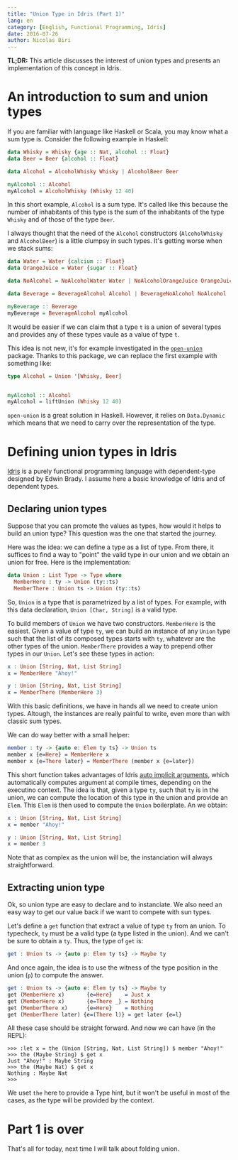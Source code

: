 ```yaml
---
title: "Union Type in Idris (Part 1)"
lang: en
category: [English, Functional Programming, Idris]
date: 2016-07-26
author: Nicolas Biri
---
```


**TL;DR:** This article discusses the interest of union types and presents an
implementation of this concept in Idris.

# An introduction to sum and union types

If you are familiar with language like Haskell or Scala, you may know what a
sum type is. Consider the following example in Haskell:

```haskell
data Whisky = Whisky {age :: Nat, alcohol :: Float}
data Beer = Beer {alcohol :: Float}

data Alcohol = AlcoholWhisky Whisky | AlcoholBeer Beer

myAlcohol :: Alcohol
myAlcohol = AlcoholWhisky (Whisky 12 40)
```

In this short example, `Alcohol` is a sum type. It's called like this because
the number of inhabitants of this type is the sum of the inhabitants of the type
`Whisky` and of those of the type `Beer`.

I always thought that the need of the `Alcohol` constructors (`AlcoholWhisky`
and `AlcoholBeer`) is a little clumpsy in such types. It's getting worse when we
stack sums:

```haskell
data Water = Water {calcium :: Float}
data OrangeJuice = Water {sugar :: Float}

data NoAlcohol = NoAlcoholWater Water | NoAlcoholOrangeJuice OrangeJuice

data Beverage = BeverageAlcohol Alcohol | BeverageNoAlcohol NoAlcohol

myBeverage :: Beverage
myBeverage = BeverageAlcohol myAlcohol
```

It would be easier if we can claim that a type `t` is a union of several types and
provides any of these types vaule as a value of type `t`.

This idea is not new, it's for example investigated in the
[`open-union`](http://hackage.haskell.org/package/open-union) package. Thanks to
this package, we can replace the first example with something like:

```haskell
type Alcohol = Union '[Whisky, Beer]


myAlcohol :: Alcohol
myAlcohol = liftUnion (Whisky 12 40)
```

`open-union` is a great solution in Haskell. However, it relies on
`Data.Dynamic` which means that we need to carry over the representation of the
type.

# Defining union types in Idris

[Idris](http://www.idris-lang.org/) is a purely functional programming language
with dependent-type designed by Edwin Brady. I assume here a basic knowledge of
Idris and of dependent types.

## Declaring union types

Suppose that you can promote the values as types, how would it helps to build
an union type? This question was the one that started the journey.

Here was the idea: we can define a type as a list of type. From there, it
suffices to find a way to "point" the valid type in our union and we obtain an
union for free. Here is the implementation:

```idris
data Union : List Type -> Type where
  MemberHere : ty -> Union (ty::ts)
  MemberThere : Union ts -> Union (ty::ts)
```

So, `Union` is a type that is parametrized by a list of types. For example, with
this data declaration, `Union [Char, String]` is a valid type.

To build members of `Union` we have two constructors. `MemberHere` is the
easiest. Given a value of type `ty`, we can build an instance of any `Union`
type such that the list of its composed types starts with `ty`, whatever are the
other types of the union. `MemberThere` provides a way to prepend other types in
our `Union`. Let's see these types in action:

```idris
x : Union [String, Nat, List String]
x = MemberHere "Ahoy!"

y : Union [String, Nat, List String]
x = MemberThere (MemberHere 3)
```

With this basic definitions, we have in hands all we need to create union types.
Altough, the instances are really painful to write, even more than with classic
sum types.

We can do way better with a small helper:

```idris
member : ty -> {auto e: Elem ty ts} -> Union ts
member x {e=Here} = MemberHere x
member x {e=There later} = MemberThere (member x {e=later})
```

This short function takes advantages of Idris
[auto implicit arguments](http://docs.idris-lang.org/en/latest/tutorial/miscellany.html#auto-implicit-arguments),
which automatically computes argument at compile times, depending on the
executino context. The idea is that, given a type `ty`, such that `ty` is in the
union, we can compute the location of this type in the union and provide an
`Elem`. This `Elem` is then used to compute the `Union` boilerplate. An we obtain:

```idris
x : Union [String, Nat, List String]
x = member "Ahoy!"

y : Union [String, Nat, List String]
x = member 3
```

Note that as complex as the union will be, the instanciation will always
straightforward.

## Extracting union type

Ok, so union type are easy to declare and to instanciate. We also need an easy
way to get our value back if we want to compete with sun types.

Let's define a `get` function that extract a value of type `ty` from an union.
To typecheck, `ty` must be a valid type (a type listed in the union). And we can't
be sure to obtain a `ty`. Thus, the type of `get` is:

```idris
get : Union ts -> {auto p: Elem ty ts} -> Maybe ty
```
And once again, the idea is to use the witness of the type position in the
union (`p`) to compute the answer.

```idris
get : Union ts -> {auto e: Elem ty ts} -> Maybe ty
get (MemberHere x)       {e=Here}    = Just x
get (MemberHere x)       {e=There _} = Nothing
get (MemberThere x)      {e=Here}    = Nothing
get (MemberThere later) {e=(There l)} = get later {e=l}
```

All these case should be straight forward. And now we can have (in the REPL):

```
>>> :let x = the (Union [String, Nat, List String]) $ member "Ahoy!"
>>> the (Maybe String) $ get x
Just "Ahoy!" : Maybe String
>>> the (Maybe Nat) $ get x
Nothing : Maybe Nat
>>> 
```

We uset `the` here to provide a Type hint, but it won't be useful in most of
the cases, as the type will be provided by the context.

# Part 1 is over

That's all for today, next time I will talk about folding union.


